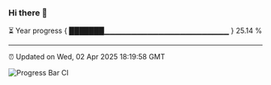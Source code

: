 ### Hi there 👋

⏳ Year progress { ███████▁▁▁▁▁▁▁▁▁▁▁▁▁▁▁▁▁▁▁▁▁▁▁ } 25.14 %

---

⏰ Updated on Wed, 02 Apr 2025 18:19:58 GMT

![Progress Bar CI](https://github.com/liununu/liununu/workflows/Progress%20Bar%20CI/badge.svg)
